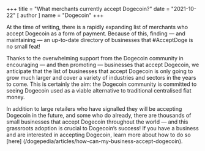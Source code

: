 +++
title = "What merchants currently accept Dogecoin?"
date = "2021-10-22"
[ author ]
  name = "Dogecoin"
+++

At the time of writing, there is a rapidly expanding list of merchants who accept Dogecoin as a form of payment. Because of this, finding — and maintaining — an up-to-date directory of businesses that #AcceptDoge is no small feat!  

Thanks to the overwhelming support from the Dogecoin community in encouraging — and then promoting — businesses that accept Dogecoin, we anticipate that the list of businesses that accept Dogecoin is only going to grow much larger and cover a variety of industries and sectors in the years to come. This is certainly the aim: the Dogecoin community is committed to seeing Dogecoin used as a viable alternative to traditional centralised fiat money.  

In addition to large retailers who have signalled they will be accepting Dogecoin in the future, and some who do already, there are thousands of small businesses that accept Dogecoin throughout the world — and this grassroots adoption is crucial to Dogecoin’s success! If you have a business and are interested in accepting Dogecoin, learn more about how to do so [here] (/dogepedia/articles/how-can-my-business-accept-dogecoin). 